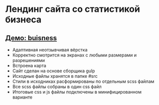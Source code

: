 # Лендинг сайта со статистикой бизнеса

## [Демо: buisness](https://kulich1708.github.io/buisness)

+ Адаптивная неотзывчивая вёрстка
+ Корректно смотрится на экранах с любыми размерами и разрешениями
+ Встроена карта
+ Сайт сделан на основе сборщика gulp
+ Исходные файлы хранятся в папке #src
+ Стили в исходниках расформированы по отдельным scss файлам
+ Все scss файлы собраны в один css файл
+ Итоговые css и js файлы подключены в минифицированном варианте
